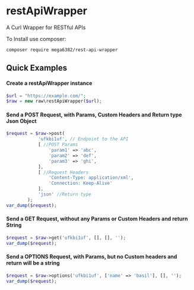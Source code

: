# restApiWrapper
A Curl Wrapper for RESTful APIs

To Install use composer:

    composer require mega6382/rest-api-wrapper

## Quick Examples

#### Create a restApiWrapper instance

````PHP
$url = "https://example.com/";
$raw = new raw\restApiWrapper($url);
````
#### Send a POST Request, with Params, Custom Headers and Return type Json Object

````PHP
$request = $raw->post(
            'ufkbi1uf', // Endpoint to the API
            [ //POST Params
                'param1' => 'abc',
                'param2' => 'def',
                'param3' => 'ghi',
            ],
            [ //Request Headers 
                'Content-Type: application/xml',
                'Connection: Keep-Alive'
            ],
            'json' //Return type
        );
var_dump($request);
````
#### Send a GET Request, without any Params or Custom Headers and return String

````PHP
$request = $raw->get('ufkbi1uf', [], [], '');
var_dump($request);
````

#### Send a OPTIONS Request, with Params, but no Custom headers and return will be a string

````PHP
$request = $raw->options('ufkbi1uf', ['name' => 'basil'], [], '');
var_dump($request);
````
